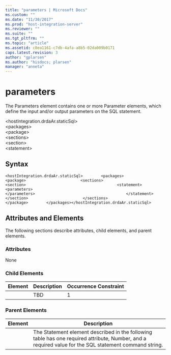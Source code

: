 ```yaml
---
title: "parameters | Microsoft Docs"
ms.custom: ""
ms.date: "11/30/2017"
ms.prod: "host-integration-server"
ms.reviewer: ""
ms.suite: ""
ms.tgt_pltfrm: ""
ms.topic: "article"
ms.assetid: c8ea1161-c7db-4afa-a8b5-02da009b0171
caps.latest.revision: 3
author: "gplarsen"
ms.author: "hisdocs; plarsen"
manager: "anneta"
---
```

# parameters
The Parameters element contains one or more Parameter elements, which define the input and/or output parameters on the SQL statement.  

 \<hostIntegration.drdaAr.staticSql>  
\<packages>  
\<package>  
\<sections>  
\<section>  
\<statement>  

## Syntax  

```  
<hostIntegration.drdaAr.staticSql>        <packages>                <package>                        <sections>                                <section>                                        <statement>                                                <parameters>                                                </parameters>                                        </statement>                                </section>                        </sections>                </package>        </packages></hostIntegration.drdaAr.staticSql>  
```  

## Attributes and Elements  
 The following sections describe attributes, child elements, and parent elements.  

### Attributes  
 None  

### Child Elements  

|Element|Description|Occurrence Constraint|  
|-------------|-----------------|---------------------------|  
||TBD|1|  

### Parent Elements  

| Element |                                                                      Description                                                                      |
|---------|-------------------------------------------------------------------------------------------------------------------------------------------------------|
|         | The Statement element described in the following table has one required attribute, Number, and a required value for the SQL statement command string. |

